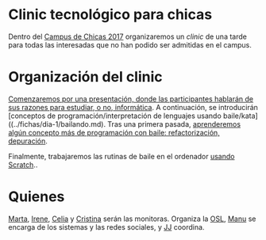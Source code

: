 # Clinic tecnológico para chicas

Dentro del
[Campus de Chicas 2017](http://sereingeniera.ugr.es/campus-2017) organizaremos un *clinic* de una tarde para todas las interesadas que no han podido ser admitidas en el campus.

# Organización del clinic

[Comenzaremos por una presentación, donde las participantes hablarán de sus razones para estudiar, o no, informática](fichas/dia-1/presentacion.md). A continuación, se introducirán [conceptos de programación/interpretación de lenguajes usando baile/kata]((../fichas/dia-1/bailando.md). Tras una primera pasada, [aprenderemos algún concepto más de programación con baile: refactorización, depuración](fichas/dia-2/bailando.md). 

Finalmente, trabajaremos las rutinas de baile en el ordenador [usando Scratch](fichas/dia-2/scratch.md)..

# Quienes

[Marta](https://github.com/mgmacias95),
[Irene](https://github.com/ireneherlo),
[Celia](https://github.com/AIKUME)
y [Cristina](https://github.com/CristinaHG) serán las
monitoras. Organiza
la [OSL](http://osl.ugr.es), [Manu](http://github.com/makova) se
encarga de los sistemas y las redes sociales,
y [JJ](http://jj.github.io) coordina. 
